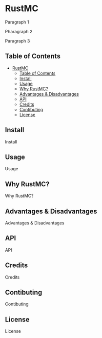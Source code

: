 # RustMC
Paragraph 1

Pharagraph 2

Paragraph 3

## Table of Contents
- [RustMC](#rustmc)
  - [Table of Contents](#table-of-contents)
  - [Install](#install)
  - [Usage](#usage)
  - [Why RustMC?](#why-rustmc)
  - [Advantages \& Disadvantages](#advantages--disadvantages)
  - [API](#api)
  - [Credits](#credits)
  - [Contibuting](#contibuting)
  - [License](#license)

## Install
Install

## Usage
Usage

## Why RustMC?
Why RustMC?

## Advantages & Disadvantages
Advantages & Disadvantages

## API
API

## Credits
Credits

## Contibuting
Contibuting

## License
License